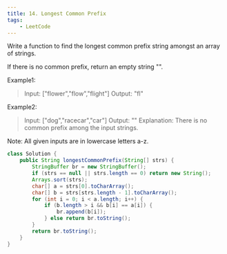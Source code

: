 ```yaml
---
title: 14. Longest Common Prefix
tags:
    - LeetCode 
---
```

Write a function to find the longest common prefix string amongst an array of strings.

If there is no common prefix, return an empty string "".

Example1:
>Input: ["flower","flow","flight"]
Output: "fl"

Example2:
>Input: ["dog","racecar","car"]
Output: ""
Explanation: There is no common prefix among the input strings.

Note:
All given inputs are in lowercase letters a-z.

```java
class Solution {
    public String longestCommonPrefix(String[] strs) {
        StringBuffer br = new StringBuffer();
        if (strs == null || strs.length == 0) return new String();
        Arrays.sort(strs);
        char[] a = strs[0].toCharArray();
        char[] b = strs[strs.length - 1].toCharArray();
        for (int i = 0; i < a.length; i++) {
            if (b.length > i && b[i] == a[i]) {
                br.append(b[i]);
            } else return br.toString();
        }
        return br.toString();
    }
}
```
